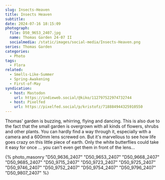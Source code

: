 ```yaml
---
slug: Insects-Heaven
title: Insects Heaven
subtitle:
date: 2024-07-16 18:15:09
photograph:
  file: D50_9653_2407.jpg
  name: Thomas Garden 24-07 II
  socialmedia: /static/images/social-media/Insects-Heaven.png
series: Thomas Garden
categories:
  - Photo
tags:
  - Flora
related:
  - Smells-Like-Summer
  - Spring-Awakening
  - First-of-May
syndication:
  - host: Mastodon
    url: https://indieweb.social/@kiko/112797522974732744
  - host: Pixelfed
    url: https://pixelfed.social/p/kristofz/718884944325910550
---
```


Thomas' garden is buzzing, whirring, flying and dancing. This is also due to the fact that the small garden is overgrown with all kinds of flowers, shrubs and other plants. You can hardly find a way through it, especially with a camera and a 600mm lens screwed on. But it's marvellous to see how life goes crazy on this little piece of earth. Only the white butterflies could take it easy for once ... you can't even get them in front of the lens...

<!-- more -->

{% photo_masonry
  "D50_9636_2407"
  "D50_9653_2407"
  "D50_9668_2407"
  "D50_9685_2407"
  "D50_9715_2407"
  "D50_9723_2407"
  "D50_9725_2407"
  "D50_9746_2407"
  "D50_9752_2407"
  "D50_9754_2407"
  "D50_9796_2407"
  "D50_9807_2407"
%}
